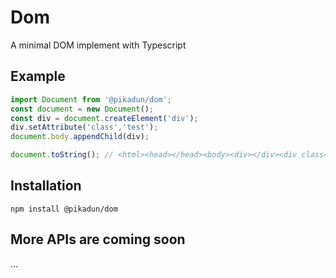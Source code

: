 # Dom

A minimal DOM implement with Typescript

## Example

```typescript
import Document from '@pikadun/dom';
const document = new Document();
const div = document.createElement('div');
div.setAttribute('class','test');
document.body.appendChild(div);

document.toString(); // <html><head></head><body><div></div><div class="test"></div></body></html>
```

## Installation

``` shell
npm install @pikadun/dom
```

## More APIs are coming soon

...
